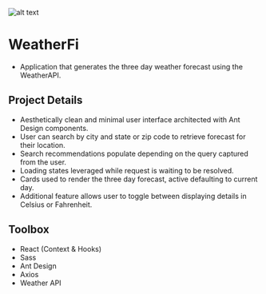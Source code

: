 ![alt text](https://i.ibb.co/2vBf60S/Screen-Shot-2021-09-26-at-12-07-30-PM.jpg)

# WeatherFi

-  Application that generates the three day weather forecast using the WeatherAPI.

## Project Details

-  Aesthetically clean and minimal user interface architected with Ant Design components.
-  User can search by city and state or zip code to retrieve forecast for their location.
-  Search recommendations populate depending on the query captured from the user.
-  Loading states leveraged while request is waiting to be resolved.
-  Cards used to render the three day forecast, active defaulting to current day. ​
-  Additional feature allows user to toggle between displaying details in Celsius or Fahrenheit.

## Toolbox

-  React (Context & Hooks)
-  Sass
-  Ant Design
-  Axios
-  Weather API
